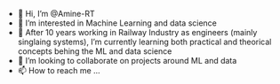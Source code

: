 - 👋 Hi, I’m @Amine-RT
- 👀 I’m interested in Machine Learning and data science
- 🌱 After 10 years working in Railway Industry as engineers (mainly singlaing systems), I’m currently learning both practical and theorical concepts behing the ML and data science
- 💞️ I’m looking to collaborate on projects around ML and data
- 📫 How to reach me ...

<!---
Atriki85/Atriki85 is a ✨ special ✨ repository because its `README.md` (this file) appears on your GitHub profile.
You can click the Preview link to take a look at your changes.
--->
